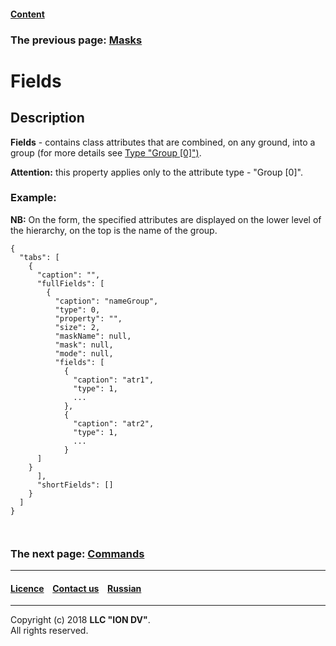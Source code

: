 #### [Content](/docs/en/index.md)

### The previous page: [Masks](mask.md)

# Fields 

## Description

**Fields** - contains class attributes that are combined, on any ground, into a group (for more details see [Type "Group [0]")](type_group.md).

**Attention:** this property applies only to the attribute type - "Group [0]".

### Example:

**NB:** On the form, the specified attributes are displayed on the lower level of the hierarchy, on the top is the name of the group.

```
{
  "tabs": [
    {
      "caption": "",
      "fullFields": [
        {
          "caption": "nameGroup",
          "type": 0,
          "property": "",
          "size": 2,
          "maskName": null,
          "mask": null,
          "mode": null,
          "fields": [
            {
              "caption": "atr1",
              "type": 1,
              ...
            },
            {
              "caption": "atr2",
              "type": 1,
              ...
            }
      ]
    }
      ],
      "shortFields": []
    }
  ]
}

  
```  

### The next page: [Commands](commands.md)

--------------------------------------------------------------------------  


 #### [Licence](/LICENSE) &ensp;  [Contact us](https://iondv.com/portal/contacts) &ensp;  [Russian](/docs/ru/2_system_description/metadata_structure/meta_view/fields.md)   &ensp;
<div><img src="https://mc.iondv.com/watch/local/docs/framework" style="position:absolute; left:-9999px;" height=1 width=1 alt="iondv metrics"></div>       



--------------------------------------------------------------------------  

Copyright (c) 2018 **LLC "ION DV"**.   
All rights reserved. 
